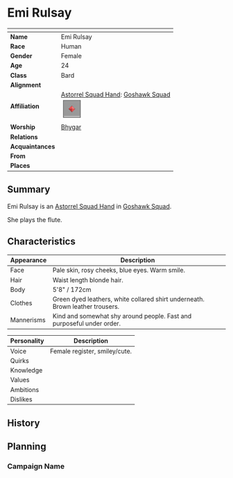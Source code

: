 # Emi Rulsay

| []() | |
| --- | --- |
| **Name** | Emi Rulsay |
| **Race** | Human |
| **Gender** | Female |
| **Age** | 24 |
| **Class** | Bard |
| **Alignment** | |
| **Affiliation** | [Astorrel Squad Hand](../civilisations/kingdom-of-astor/organisations/astorrel/ranks/2-squad-hand.md): [Goshawk Squad](../civilisations/kingdom-of-astor/organisations/astorrel/squads/goshawk.md)<br /><img src="../../images/ranks/astorrel-2-squad-hand.png" height="50" /> |
| **Worship** | [Bhygar](../gods/gods/bhygar.md) |
| **Relations** | |
| **Acquaintances** | |
| **From** | |
| **Places** | |

## Summary

Emi Rulsay is an [Astorrel Squad Hand](../civilisations/kingdom-of-astor/organisations/astorrel/ranks/2-squad-hand.md) in [Goshawk Squad](../civilisations/kingdom-of-astor/organisations/astorrel/squads/goshawk.md).

She plays the flute.

## Characteristics

| Appearance | Description |
| --- | --- |
| Face | Pale skin, rosy cheeks, blue eyes. Warm smile. |
| Hair | Waist length blonde hair. |
| Body | 5'8" / 172cm |
| Clothes | Green dyed leathers, white collared shirt underneath. Brown leather trousers. |
| Mannerisms | Kind and somewhat shy around people. Fast and purposeful under order. |

| Personality | Description |
| --- | --- |
| Voice | Female register, smiley/cute. |
| Quirks | |
| Knowledge | |
| Values | |
| Ambitions | |
| Dislikes | |

## History

## Planning

### Campaign Name
